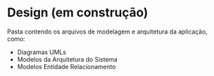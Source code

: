 # Design (em construção)

Pasta contendo os arquivos de modelagem e arquitetura da aplicação, como:

- Diagramas UMLs
- Modelos da Arquitetura do Sistema
- Modelos Entidade Relacionamento
